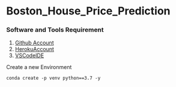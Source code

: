 # Boston_House_Price_Prediction
### Software and Tools Requirement
1. [Github Account]()
2. [HerokuAccount]()
2. [VSCodeIDE]()

Create a new Environment

```
conda create -p venv python==3.7 -y
```